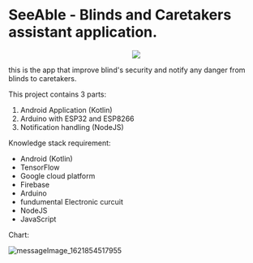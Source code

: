 # SeeAble - Blinds and Caretakers assistant application.

<p align="center">
  <img src="https://user-images.githubusercontent.com/84655285/119373405-95fdc880-bce2-11eb-8752-4767e94b0422.jpg"/>
</p>

this is the app that improve blind's security and notify any danger from blinds to caretakers.

This project contains 3 parts: 

  1. Android Application (Kotlin)
  1. Arduino with ESP32 and ESP8266
  1. Notification handling (NodeJS)

Knowledge stack requirement: 
  * Android (Kotlin)
  * TensorFlow
  * Google cloud platform
  * Firebase
  * Arduino
  * fundumental Electronic curcuit
  * NodeJS
  * JavaScript

Chart: 

![messageImage_1621854517955](https://user-images.githubusercontent.com/84655285/119339232-1dcfdc80-bcbb-11eb-9f90-610d157f7792.jpg)
